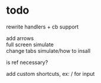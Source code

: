 # todo

<!-- make more modular: provide level and tabIndex as data-\*   -->
<!-- fast pressing fires native actions   -->
<!-- contain styles   -->
<!-- bring handlers to level folders?   -->
rewrite handlers + cb support  
<!-- focus on 1st   -->
<!-- find parend func   -->
<!-- choose type of element div/input...   -->
<!-- footer apears on click   -->
<!-- one more level for <select>   -->
<!-- change click simulator -->
add arrows  
full screen simulate  
change tabs simulate/how to insall  
<!-- try to avoid ref and see what happens   -->
is ref necessary?  
<!-- try to return in hotkeys example   -->
<!-- try .closest   -->
add custom shortcuts, ex: / for input  

